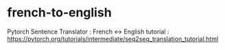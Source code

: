 # french-to-english

Pytorch Sentence Translator : French <-> English 
tutorial : https://pytorch.org/tutorials/intermediate/seq2seq_translation_tutorial.html
